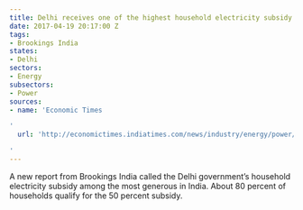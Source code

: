 ```yaml
---
title: Delhi receives one of the highest household electricity subsidy across India
date: 2017-04-19 20:17:00 Z
tags:
- Brookings India
states:
- Delhi
sectors:
- Energy
subsectors:
- Power
sources:
- name: 'Economic Times

'
  url: 'http://economictimes.indiatimes.com/news/industry/energy/power/delhi-power-subsidy-most-generous-in-india-brookings-india/articleshow/58165707.cms

'
---
```


A new report from Brookings India called the Delhi government’s household electricity subsidy among the most generous in India. About 80 percent of households qualify for the 50 percent subsidy.
